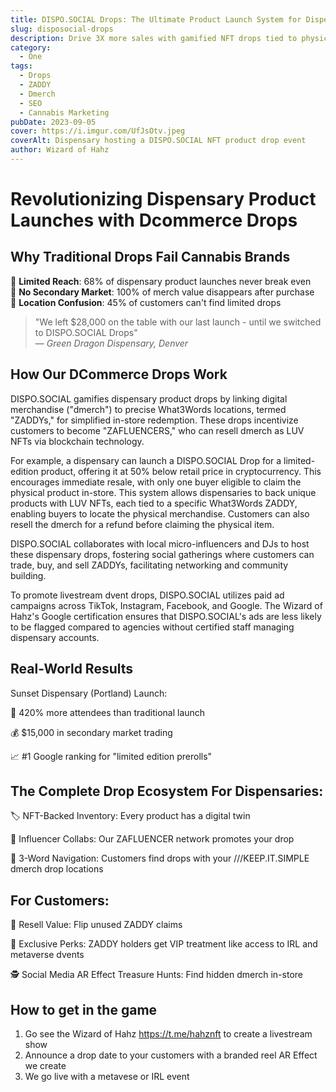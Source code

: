 ```yaml
---
title: DISPO.SOCIAL Drops: The Ultimate Product Launch System for Dispensaries
slug: disposocial-drops
description: Drive 3X more sales with gamified NFT drops tied to physical merch - the Web3 solution for dispensary product launches
category:
  - One
tags:
  - Drops
  - ZADDY
  - Dmerch
  - SEO
  - Cannabis Marketing
pubDate: 2023-09-05
cover: https://i.imgur.com/UfJsOtv.jpeg
coverAlt: Dispensary hosting a DISPO.SOCIAL NFT product drop event
author: Wizard of Hahz
---
```


# Revolutionizing Dispensary Product Launches with Dcommerce Drops

## Why Traditional Drops Fail Cannabis Brands

🛑 **Limited Reach**: 68% of dispensary product launches never break even  
💸 **No Secondary Market**: 100% of merch value disappears after purchase  
📍 **Location Confusion**: 45% of customers can't find limited drops  

> "We left $28,000 on the table with our last launch - until we switched to DISPO.SOCIAL Drops"  
> — *Green Dragon Dispensary, Denver*

## How Our DCommerce Drops Work

DISPO.SOCIAL gamifies dispensary product drops by linking digital merchandise ("dmerch") to precise What3Words locations, termed "ZADDYs," for simplified in-store redemption. These drops incentivize customers to become "ZAFLUENCERS," who can resell dmerch as LUV NFTs via blockchain technology.

For example, a dispensary can launch a DISPO.SOCIAL Drop for a limited-edition product, offering it at 50% below retail price in cryptocurrency. This encourages immediate resale, with only one buyer eligible to claim the physical product in-store. This system allows dispensaries to back unique products with LUV NFTs, each tied to a specific What3Words ZADDY, enabling buyers to locate the physical merchandise. Customers can also resell the dmerch for a refund before claiming the physical item.

DISPO.SOCIAL collaborates with local micro-influencers and DJs to host these dispensary drops, fostering social gatherings where customers can trade, buy, and sell ZADDYs, facilitating networking and community building.

To promote livestream dvent drops, DISPO.SOCIAL utilizes paid ad campaigns across TikTok, Instagram, Facebook, and Google. The Wizard of Hahz's Google certification ensures that DISPO.SOCIAL's ads are less likely to be flagged compared to agencies without certified staff managing dispensary accounts.

## Real-World Results

Sunset Dispensary (Portland) Launch:

🚀 420% more attendees than traditional launch

💰 $15,000 in secondary market trading

📈 #1 Google ranking for "limited edition prerolls"

## The Complete Drop Ecosystem For Dispensaries:

🏷️ NFT-Backed Inventory: Every product has a digital twin

🎤 Influencer Collabs: Our ZAFLUENCER network promotes your drop

📍 3-Word Navigation: Customers find drops with your ///KEEP.IT.SIMPLE dmerch drop locations

## For Customers:

🔄 Resell Value: Flip unused ZADDY claims

🎁 Exclusive Perks: ZADDY holders get VIP treatment like access to IRL and metaverse dvents

🕵️ Social Media AR Effect Treasure Hunts: Find hidden dmerch in-store

## How to get in the game

1. Go see the Wizard of Hahz https://t.me/hahznft to create a livestream show
2. Announce a drop date to your customers with a branded reel AR Effect we create
3. We go live with a metavese or IRL event